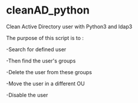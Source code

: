 # cleanAD_python
Clean Active Directory user with Python3 and ldap3

The purpose of this script is to :

-Search for defined user

-Then find the user's groups

-Delete the user from these groups

-Move the user in a different OU

-Disable the user
